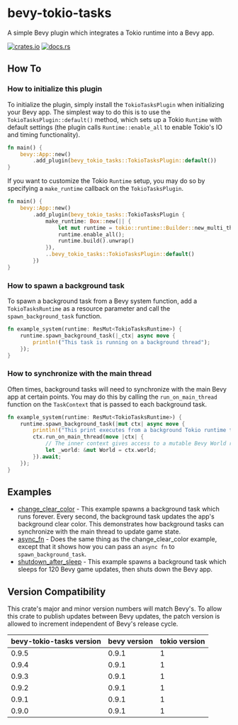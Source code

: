 # bevy-tokio-tasks

A simple Bevy plugin which integrates a Tokio runtime into a Bevy app.

[![crates.io](https://img.shields.io/crates/v/bevy-tokio-tasks)](https://crates.io/crates/bevy-tokio-tasks) [![docs.rs](https://img.shields.io/docsrs/bevy-tokio-tasks)](https://docs.rs/bevy-tokio-tasks/latest/bevy_tokio_tasks/)

## How To

### How to initialize this plugin

To initialize the plugin, simply install the `TokioTasksPlugin` when initializing your Bevy app. The simplest
way to do this is to use the `TokioTasksPlugin::default()` method, which sets up a Tokio `Runtime` with default
settings (the plugin calls `Runtime::enable_all` to enable Tokio's IO and timing functionality).

```rust
fn main() {
    bevy::App::new()
        .add_plugin(bevy_tokio_tasks::TokioTasksPlugin::default())
}
```

If you want to customize the Tokio `Runtime` setup, you may do so by specifying a `make_runtime` callback on the `TokioTasksPlugin`.

```rust
fn main() {
    bevy::App::new()
        .add_plugin(bevy_tokio_tasks::TokioTasksPlugin {
            make_runtime: Box::new(|| {
                let mut runtime = tokio::runtime::Builder::new_multi_thread();
                runtime.enable_all();
                runtime.build().unwrap()
            }),
            ..bevy_tokio_tasks::TokioTasksPlugin::default()
        })
}
```

### How to spawn a background task

To spawn a background task from a Bevy system function, add a `TokioTasksRuntime` as a resource parameter and call
the `spawn_background_task` function.

```rust
fn example_system(runtime: ResMut<TokioTasksRuntime>) {
    runtime.spawn_background_task(|_ctx| async move {
        println!("This task is running on a background thread");
    });
}
```

### How to synchronize with the main thread

Often times, background tasks will need to synchronize with the main Bevy app at certain points. You may do this
by calling the `run_on_main_thread` function on the `TaskContext` that is passed to each background task.

```rust
fn example_system(runtime: ResMut<TokioTasksRuntime>) {
    runtime.spawn_background_task(|mut ctx| async move {
        println!("This print executes from a background Tokio runtime thread");
        ctx.run_on_main_thread(move |ctx| {
            // The inner context gives access to a mutable Bevy World reference.
            let _world: &mut World = ctx.world;
        }).await;
    });
}
```

## Examples

- [change_clear_color](examples/change_clear_color.rs) - This example spawns a background task which
runs forever. Every second, the background task updates the app's background clear color. This demonstrates
how background tasks can synchronize with the main thread to update game state.
- [async_fn](examples/async_fn.rs) - Does the same thing as the change_clear_color example,
except that it shows how you can pass an `async fn` to `spawn_background_task`.
- [shutdown_after_sleep](examples/shutdown_after_sleep.rs) - This example spawns a background task which
sleeps for 120 Bevy game updates, then shuts down the Bevy app.

## Version Compatibility

This crate's major and minor version numbers will match Bevy's. To allow this crate to publish updates
between Bevy updates, the patch version is allowed to increment independent of Bevy's release cycle.

| bevy-tokio-tasks version | bevy version | tokio version |
|---|---|---|
| 0.9.5 | 0.9.1 | 1 |
| 0.9.4 | 0.9.1 | 1 |
| 0.9.3 | 0.9.1 | 1 |
| 0.9.2 | 0.9.1 | 1 |
| 0.9.1 | 0.9.1 | 1 |
| 0.9.0 | 0.9.1 | 1 |
